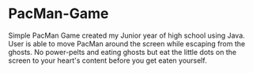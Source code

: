 # PacMan-Game

Simple PacMan Game created my Junior year of high school using Java.
User is able to move PacMan around the screen while escaping from the ghosts.
No power-pelts and eating ghosts but eat the little dots on the screen to your heart's content before you get eaten yourself.
